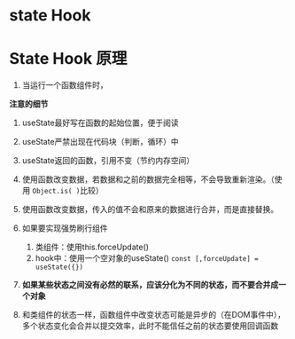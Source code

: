 # state Hook



# State Hook 原理

1. 当运行一个函数组件时，



**注意的细节**

1. useState最好写在函数的起始位置，便于阅读
2. useState严禁出现在代码块（判断，循环）中
3. useState返回的函数，引用不变（节约内存空间）
4. 使用函数改变数据，若数据和之前的数据完全相等，不会导致重新渲染。（使用 ```Object.is( )```比较）
5. 使用函数改变数据，传入的值不会和原来的数据进行合并，而是直接替换。
6. 如果要实现强势刷行组件
   1. 类组件：使用this.forceUpdate()
   2. hook中：使用一个空对象的useState()  ```const [,forceUpdate] = useState({})```

7. **如果某些状态之间没有必然的联系，应该分化为不同的状态，而不要合并成一个对象**
8. 和类组件的状态一样，函数组件中改变状态可能是异步的（在DOM事件中），多个状态变化会合并以提交效率，此时不能信任之前的状态要使用回调函数